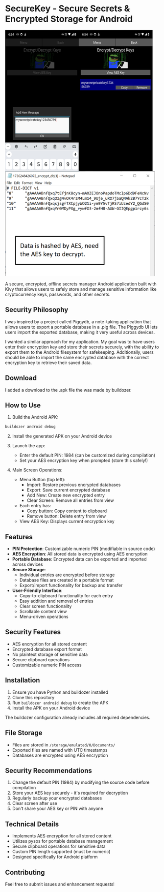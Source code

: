 # SecureKey - Secure Secrets &amp; Encrypted Storage for Android

<img src="https://raw.githubusercontent.com/RetributionByRevenue/SecureKey/refs/heads/main/screenshots/showcase.png" height="800" >

A secure, encrypted, offline secrets manager Android application built with Kivy that allows users to safely store and manage sensitive information like cryptocurrency keys, passwords, and other secrets.

## Security Philosophy

I was inspired by a project called Piggydb, a note-taking application that allows users to export a portable database in a .pig file. The Piggydb UI lets users import the exported database, making it very useful across devices.

I wanted a similar approach for my application. My goal was to have users enter their encryption key and store their secrets securely, with the ability to export them to the Android filesystem for safekeeping. Additionally, users should be able to import the same encrypted database with the correct encryption key to retrieve their saved data.

## Download

I added a download to the .apk file the was made by buildozer. 

## How to Use

1. Build the Android APK:
```bash
buildozer android debug
```

2. Install the generated APK on your Android device

3. Launch the app:
   - Enter the default PIN: 1984 (can be customized during compilation)
   - Set your AES encryption key when prompted (store this safely!)

4. Main Screen Operations:
   - Menu Button (top left):
     - Import: Restore previous encrypted databases
     - Export: Save current encrypted database
     - Add New: Create new encrypted entry
     - Clear Screen: Remove all entries from view
   - Each entry has:
     - Copy button: Copy content to clipboard
     - Remove button: Delete entry from view
   - View AES Key: Displays current encryption key

## Features

- **PIN Protection**: Customizable numeric PIN (modifiable in source code)
- **AES Encryption**: All stored data is encrypted using AES encryption
- **Portable Database**: Encrypted data can be exported and imported across devices
- **Secure Storage**: 
  - Individual entries are encrypted before storage
  - Database files are created in a portable format
  - Export/import functionality for backup and transfer
- **User-Friendly Interface**:
  - Copy-to-clipboard functionality for each entry
  - Easy addition and removal of entries
  - Clear screen functionality
  - Scrollable content view
  - Menu-driven operations

## Security Features

- AES encryption for all stored content
- Encrypted database export format
- No plaintext storage of sensitive data
- Secure clipboard operations
- Customizable numeric PIN access

## Installation

1. Ensure you have Python and buildozer installed
2. Clone this repository
3. Run `buildozer android debug` to create the APK
4. Install the APK on your Android device

The buildozer configuration already includes all required dependencies.

## File Storage

- Files are stored in `/storage/emulated/0/Documents/`
- Exported files are named with UTC timestamps
- Databases are encrypted using AES encryption

## Security Recommendations

1. Change the default PIN (1984) by modifying the source code before compilation
2. Store your AES key securely - it's required for decryption
3. Regularly backup your encrypted databases
4. Clear screen after use
5. Don't share your AES key or PIN with anyone

## Technical Details

- Implements AES encryption for all stored content
- Utilizes pysos for portable database management
- Secure clipboard operations for sensitive data
- Custom PIN length supported (must be numeric)
- Designed specifically for Android platform

## Contributing

Feel free to submit issues and enhancement requests!
